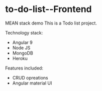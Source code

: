 # to-do-list--Frontend
MEAN stack demo
This is a Todo list project. 

Technology stack:
- Angular 9
- Node JS
- MongoDB
- Heroku

Features included:
- CRUD opreations
- Angular material UI